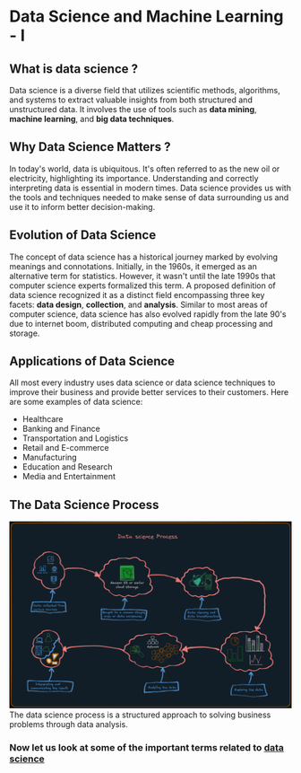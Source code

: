 # Data Science and Machine Learning - I

## What is data science ?

Data science is a diverse field that utilizes scientific methods, algorithms, and systems to extract valuable insights from both structured and unstructured data. It involves the use of tools such as **data mining**, **machine learning**, and **big data techniques**.

## Why Data Science Matters ?

In today's world, data is ubiquitous. It's often referred to as the new oil or electricity, highlighting its importance. Understanding and correctly interpreting data is essential in modern times. Data science provides us with the tools and techniques needed to make sense of data surrounding us and use it to inform better decision-making.

## Evolution of Data Science

The concept of data science has a historical journey marked by evolving meanings and connotations. Initially, in the 1960s, it emerged as an alternative term for statistics. However, it wasn't until the late 1990s that computer science experts formalized this term. A proposed definition of data science recognized it as a distinct field encompassing three key facets: **data design**, **collection**, and **analysis**. Similar to most areas of computer science, data science has also evolved rapidly from the late 90's due to internet boom, distributed computing and cheap processing and storage.

## Applications of Data Science

All most every industry uses data science or data science techniques to improve their business and provide better services to their customers. Here are some examples of data science:

- Healthcare
- Banking and Finance
- Transportation and Logistics
- Retail and E-commerce
- Manufacturing
- Education and Research
- Media and Entertainment

## The Data Science Process

![Data science process graphical representation](./img/Data_science_process.png)
The data science process is a structured approach to solving business problems through data analysis.

### Now let us look at some of the important terms related to [data science](./Buzz_words.md) 
